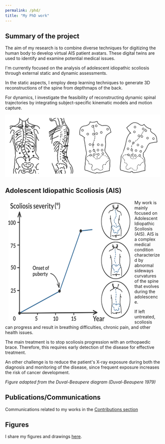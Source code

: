 ```yaml
---
permalink: /phd/
title: "My PhD work"
---
```



## Summary of the project
The aim of my research is to combine diverse techniques for digitizing the human body to develop virtual AIS patient avatars. These digital twins are used to identify and examine potential medical issues.

I'm currently focused on the analysis of adolescent idiopathic scoliosis through external static and dynamic assessments.

In the static aspects, I employ deep learning techniques to generate 3D reconstructions of the spine from depthmaps of the back.

For dynamics, I investigate the feasibility of reconstructing dynamic spinal trajectories by integrating subject-specific kinematic models and motion capture.

![Scoliosis Studies](/images/scoliosis_study_smaller.png)


## Adolescent Idiopathic Scoliosis (AIS)
<p class="flotte">
<img src="/images/duval_beaupere.png" width="400" height="400" align="left" valign="top" hspace=10>
My work is mainly focused on Adolescent Idiopathic Scoliosis (AIS). AIS is a complex medical condition characterized by abnormal sideways curvatures of the spine that evolves during the adolescence.

If left untreated, scoliosis can progress and result in breathing difficulties, chronic pain, and other health issues.
</p>
<p>
The main treatment is to stop scoliosis progression with an orthopaedic brace. Therefore, this requires early detection of the disease for effective treatment.

An other challenge is to reduce the patient's X-ray exposure during both the diagnosis and monitoring of the disease, since frequent exposure increases the risk of cancer development.
</p>

<em>Figure adapted from the Duval-Beaupere diagram (Duval-Beaupere 1979)</em>


## Publications/Communications
Communications related to my works in the [Contributions section](/publications/)

## Figures
I share my figures and drawings [here](/drawings/).

